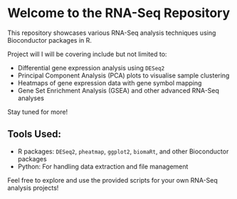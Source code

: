 # Welcome to the RNA-Seq Repository

This repository showcases various RNA-Seq analysis techniques using Bioconductor packages in R. 

Project will I will be covering include but not limited to:

- Differential gene expression analysis using `DESeq2`
- Principal Component Analysis (PCA) plots to visualise sample clustering
- Heatmaps of gene expression data with gene symbol mapping
- Gene Set Enrichment Analysis (GSEA) and other advanced RNA-Seq analyses

Stay tuned for more!

## Tools Used:
- R packages: `DESeq2`, `pheatmap`, `ggplot2`, `biomaRt`, and other Bioconductor packages
- Python: For handling data extraction and file management

Feel free to explore and use the provided scripts for your own RNA-Seq analysis projects!
